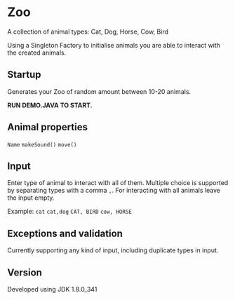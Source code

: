 # Zoo
A collection of animal types: Cat, Dog, Horse, Cow, Bird

Using a Singleton Factory to initialise animals you are able to interact with the created animals.

## Startup
Generates your Zoo of random amount between 10-20 animals.

**RUN DEMO.JAVA TO START.**

## Animal properties
`Name`
`makeSound()`
`move()`

## Input
Enter type of animal to interact with all of them. Multiple choice is supported by separating types with a comma `,`.
For interacting with all animals leave the input empty.

Example: `cat`  `cat,dog` `CAT, BIRD` `cow, HORSE`

## Exceptions and validation
Currently supporting any kind of input, including duplicate types in input. 

## Version
Developed using JDK 1.8.0_341

